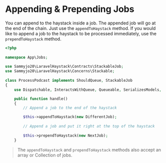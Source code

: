 # Appending & Prepending Jobs

You can append to the haystack inside a job. The appended job will go at the end of the chain. Just use the `appendToHaystack` method. If you would like to append a job to the haystack to be processed immediately, use the `prependToHaystack` method.

```php
<?php
 
namespace App\Jobs;
 
use Sammyjo20\LaravelHaystack\Contracts\StackableJob;
use Sammyjo20\LaravelHaystack\Concerns\Stackable;
 
class ProcessPodcast implements ShouldQueue, StackableJob
{
    use Dispatchable, InteractsWithQueue, Queueable, SerializesModels, Stackable

    public function handle()
    {
        // Append a job to the end of the haystack

        $this->appendToHaystack(new DifferentJob);
        
        // Append a job and put it right at the top of the haystack
        
        $this->prependToHaystack(new NextJob);
    }
```

> The `appendToHaystack` and `prependToHaystack` methods also accept an array or Collection of jobs.
